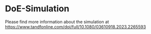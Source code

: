 # DoE-Simulation
Please find more information about the simulation at https://www.tandfonline.com/doi/full/10.1080/03610918.2023.2265593
